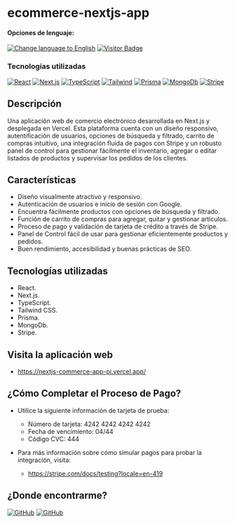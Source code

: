 # ecommerce-nextjs-app

<div>
<h4>Opciones de lenguaje:</h4>
  <a href="https://github.com/hernanhawryluk/nextjs-commerce-app/blob/main/README.md"><img alt="Change language to English" src="https://img.shields.io/badge/language-english-red.svg"></a>
  <a href="#"><img alt="Visitor Badge" src="https://visitor-badge.laobi.icu/badge?page_id=hernanhawryluk.ecommerce-nextjs-app"></a>
</div>
<div>
  <h3>Tecnologías utilizadas</h3>
  <a href="#"><img alt="React" src="https://img.shields.io/badge/React-18.2.0-blue?logo=react"></a>
  <a href="#"><img alt="Next.js" src="https://img.shields.io/badge/Next.js-14.0.3-blue?logo=next.js&logoColor=000"></a>
  <a href="#"><img alt="TypeScript" src="https://img.shields.io/badge/TypeScript-5.2.2-blue?logo=typescript"></a>
  <a href="#"><img alt="Tailwind" src="https://img.shields.io/badge/Tailwind--CSS-3.3.5-blue?logo=tailwindcss"></a>
  <a href="#"><img alt="Prisma" src="https://img.shields.io/badge/Prisma-5.6.0-blue?logo=prisma"></a>
  <a href="#"><img alt="MongoDb" src="https://img.shields.io/badge/MongoDb-7.0-blue?logo=mongodb"></a>
  <a href="#"><img alt="Stripe" src="https://img.shields.io/badge/Stripe-14.5.0-blue?logo=stripe"></a>
</div>

## Descripción

Una aplicación web de comercio electrónico desarrollada en Next.js y desplegada en Vercel. Esta plataforma cuenta con un diseño responsivo, autentificación de usuarios, opciones de búsqueda y filtrado, carrito de compras intuitivo, una integración fluida de pagos con Stripe y un robusto panel de control para gestionar fácilmente el inventario, agregar o editar listados de productos y supervisar los pedidos de los clientes.

## Características

- Diseño visualmente atractivo y responsivo.
- Autenticación de usuarios e inicio de sesión con Google.
- Encuentra fácilmente productos con opciones de búsqueda y filtrado.
- Función de carrito de compras para agregar, quitar y gestionar artículos.
- Proceso de pago y validación de tarjeta de crédito a través de Stripe.
- Panel de Control fácil de usar para gestionar eficientemente productos y pedidos.
- Buen rendimiento, accesibilidad y buenas prácticas de SEO.

## Tecnologías utilizadas

- React.
- Next.js.
- TypeScript.
- Tailwind CSS.
- Prisma.
- MongoDb.
- Stripe.

## Visita la aplicación web

- https://nextjs-commerce-app-pi.vercel.app/

## ¿Cómo Completar el Proceso de Pago?

- Utilice la siguiente información de tarjeta de prueba:

  - Número de tarjeta: 4242 4242 4242 4242
  - Fecha de vencimiento: 04/44
  - Código CVC: 444

- Para más información sobre cómo simular pagos para probar la integración, visita:
  - https://stripe.com/docs/testing?locale=en-419

## ¿Donde encontrarme?

<div>
  <a href="https://github.com/hernanhawryluk"><img alt="GitHub" src="https://img.shields.io/badge/GitHub-grey?style=for-the-badge&logo=github"></a>
  <a href="https://www.linkedin.com/in/hernan-hawryluk"><img alt="GitHub" src="https://img.shields.io/badge/LinkedIn-blue?style=for-the-badge&logo=linkedin"></a>
</div>
